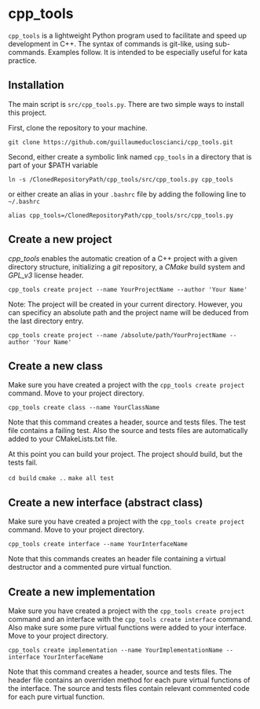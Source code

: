 # cpp_tools

`cpp_tools` is a lightweight Python program used to facilitate and speed up development in C++. The syntax of commands is git-like, using sub-commands. Examples follow. It is intended to be especially useful for kata practice.


## Installation

The main script is `src/cpp_tools.py`. There are two simple ways to install this project.

First, clone the repository to your machine.

`git clone https://github.com/guillaumeducloscianci/cpp_tools.git`

Second, either create a symbolic link named `cpp_tools` in a directory that is part of your $PATH variable

`ln -s /ClonedRepositoryPath/cpp_tools/src/cpp_tools.py cpp_tools`

or either create an alias in your `.bashrc` file by adding the following line to `~/.bashrc`

`alias cpp_tools=/ClonedRepositoryPath/cpp_tools/src/cpp_tools.py`


## Create a new project

*cpp_tools* enables the automatic creation of a C++ project with a given directory structure, initializing a *git* repository, a *CMake* build system and *GPL_v3* license header.

`cpp_tools create project --name YourProjectName --author 'Your Name'`

Note: The project will be created in your current directory. However, you can specificy an absolute path and the project name will be deduced from the last directory entry.

`cpp_tools create project --name /absolute/path/YourProjectName --author 'Your Name'`


## Create a new class

Make sure you have created a project with the `cpp_tools create project` command.
Move to your project directory.

`cpp_tools create class --name YourClassName`

Note that this command creates a header, source and tests files. The test file contains a failing test. Also the source and tests files are automatically added to your CMakeLists.txt file.

At this point you can build your project. The project should build, but the tests fail.

`cd build`
`cmake ..`
`make all test`


## Create a new interface (abstract class)

Make sure you have created a project with the `cpp_tools create project` command.
Move to your project directory.

`cpp_tools create interface --name YourInterfaceName`

Note that this commands creates an header file containing a virtual destructor and a commented pure virtual function.


## Create a new implementation

Make sure you have created a project with the `cpp_tools create project` command and an interface with the `cpp_tools create interface` command. Also make sure some pure virtual functions were added to your interface.
Move to your project directory.

`cpp_tools create implementation --name YourImplementationName --interface YourInterfaceName`

Note that this command creates a header, source and tests files. The header file contains an overriden method for each pure virtual functions of the interface. The source and tests files contain relevant commented code for each pure virtual function.
